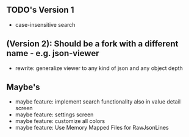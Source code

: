## TODO's Version 1
- case-insensitive search

## (Version 2): Should be a fork with a different name - e.g. json-viewer
- rewrite: generalize viewer to any kind of json and any object depth

## Maybe's
- maybe feature: implement search functionality also in value detail screen
- maybe feature: settings screen
- maybe feature: customize all colors
- maybe feature: Use Memory Mapped Files for RawJsonLines
